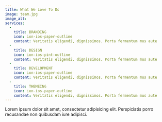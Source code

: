 ```yaml
---
title: What We Love To Do
image: team.jpg
image_alt: 
services: 
  - 
    title: BRANDING
    icon: ion-ios-paper-outline
    content: Veritatis eligendi, dignissimos. Porta fermentum mus aute pulvinar earum minus platea massa feugiat rutrum urna facilisi ipsameum.
  - 
    title: DESIGN
    icon: ion-ios-pint-outline
    content: Veritatis eligendi, dignissimos. Porta fermentum mus aute pulvinar earum minus platea massa feugiat rutrum urna facilisi ipsameum.
  - 
    title: DEVELOPMENT
    icon: ion-ios-paper-outline
    content: Veritatis eligendi, dignissimos. Porta fermentum mus aute pulvinar earum minus platea massa feugiat rutrum urna facilisi ipsameum.
  - 
    title: THEMEING
    icon: ion-ios-paper-outline
    content: Veritatis eligendi, dignissimos. Porta fermentum mus aute pulvinar earum minus platea massa feugiat rutrum urna facilisi ipsameum.
---
```

Lorem ipsum dolor sit amet, consectetur adipisicing elit. Perspiciatis porro recusandae non quibusdam iure adipisci.